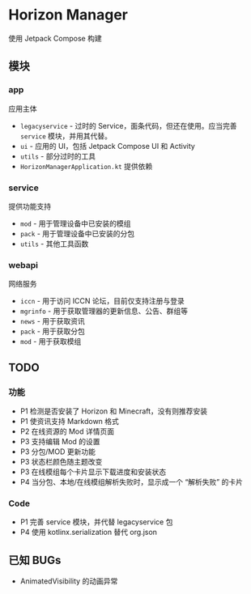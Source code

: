 # Horizon Manager

使用 Jetpack Compose 构建

## 模块

### app

应用主体

- `legacyservice` - 过时的 Service，面条代码，但还在使用。应当完善 `service` 模块，并用其代替。
- `ui` - 应用的 UI，包括 Jetpack Compose UI 和 Activity
- `utils` - 部分过时的工具
- `HorizonManagerApplication.kt` 提供依赖

### service

提供功能支持

- `mod` - 用于管理设备中已安装的模组
- `pack` - 用于管理设备中已安装的分包
- `utils` - 其他工具函数

### webapi

网络服务

- `iccn` - 用于访问 ICCN 论坛，目前仅支持注册与登录
- `mgrinfo` - 用于获取管理器的更新信息、公告、群组等
- `news` - 用于获取资讯
- `pack` - 用于获取分包
- `mod` - 用于获取模组

## TODO

### 功能

- P1 检测是否安装了 Horizon 和 Minecraft，没有则推荐安装
- P1 使资讯支持 Markdown 格式
- P2 在线资源的 Mod 详情页面
- P3 支持编辑 Mod 的设置
- P3 分包/MOD 更新功能
- P3 状态栏颜色随主题改变
- P3 在线模组每个卡片显示下载进度和安装状态
- P4 当分包、本地/在线模组解析失败时，显示成一个 “解析失败” 的卡片

### Code

- P1 完善 service 模块，并代替 legacyservice 包
- P4 使用 kotlinx.serialization 替代 org.json

## 已知 BUGs

- AnimatedVisibility 的动画异常